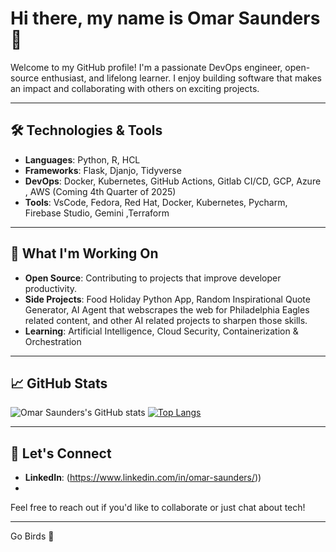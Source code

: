 # Hi there, my name is Omar Saunders 👋

Welcome to my GitHub profile! I'm a passionate DevOps engineer, open-source enthusiast, and lifelong learner. I enjoy building software that makes an impact and collaborating with others on exciting projects.

---

## 🛠️ Technologies & Tools

- **Languages**: Python, R, HCL
- **Frameworks**: Flask, Djanjo, Tidyverse
- **DevOps**: Docker, Kubernetes, GitHub Actions, Gitlab CI/CD, GCP, Azure , AWS (Coming 4th Quarter of 2025)
- **Tools**: VsCode, Fedora, Red Hat, Docker, Kubernetes, Pycharm, Firebase Studio, Gemini ,Terraform 

---

## 🌟 What I'm Working On

- **Open Source**: Contributing to projects that improve developer productivity.
- **Side Projects**: Food Holiday Python App, Random Inspirational Quote Generator, AI Agent that webscrapes the web for Philadelphia Eagles related content, and other AI related projects to sharpen those skills. 
- **Learning**: Artificial Intelligence, Cloud Security, Containerization & Orchestration

---

## 📈 GitHub Stats

![Omar Saunders's GitHub stats](https://github-readme-stats.vercel.app/api?username=OmarSaunders&show_icons=true&theme=radical)
[![Top Langs](https://github-readme-stats.vercel.app/api/top-langs/?username=OmarSaunders&layout=compact&theme=radical)](https://github.com/anuraghazra/github-readme-stats)

---

## 💬 Let's Connect

- **LinkedIn**: (https://www.linkedin.com/in/omar-saunders/))
- 

Feel free to reach out if you'd like to collaborate or just chat about tech!

---


Go Birds 🦅

